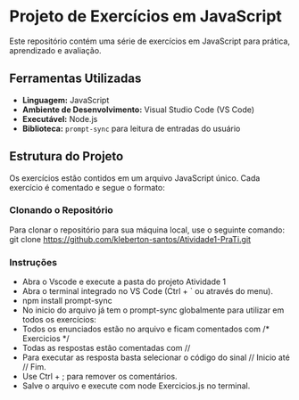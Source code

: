 # Projeto de Exercícios em JavaScript

Este repositório contém uma série de exercícios em JavaScript para prática, aprendizado e avaliação.

## Ferramentas Utilizadas

- **Linguagem:** JavaScript
- **Ambiente de Desenvolvimento:** Visual Studio Code (VS Code)
- **Executável:** Node.js
- **Biblioteca:** `prompt-sync` para leitura de entradas do usuário

## Estrutura do Projeto

Os exercícios estão contidos em um arquivo JavaScript único. Cada exercício é comentado e segue o formato:

### Clonando o Repositório

Para clonar o repositório para sua máquina local, use o seguinte comando:
git clone https://github.com/kleberton-santos/Atividade1-PraTi.git

### Instruções
- Abra o Vscode e execute a pasta do projeto Atividade 1
- Abra o terminal integrado no VS Code (Ctrl + ` ou através do menu).
- npm install prompt-sync
- No inicio do arquivo já tem o prompt-sync globalmente para utilizar em todos os exercícios:
- Todos os enunciados estão no arquivo e ficam comentados com /* Exercicios */
- Todas as respostas estão comentadas com //
- Para executar as resposta basta selecionar o código do sinal // Inicio até // Fim.
- Use Ctrl + ; para remover os comentários.
- Salve o arquivo e execute com node Exercicios.js no terminal.
